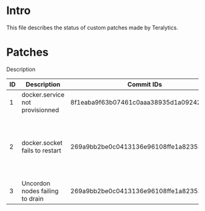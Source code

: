 Intro
=====
This file describes the status of custom patches made by Teralytics.

Patches
=======

Description

| ID | Description  | Commit IDs  | Resources | Status  |
|---|---|---|---|---|
| 1  | docker.service not provisionned | 8f1eaba9f63b07461c0aaa38935d1a09242cf51 | [PR Link](https://github.com/kubernetes-sigs/kubespray/pull/6518) | In review by Kubespray  |
| 2  | docker.socket fails to restart | 269a9bb2be0c0413136e96108ffe1a8235393fad | [Tera PR Link](https://github.com/teralytics/kubespray/pull/5) | No ideal solution found. Waiting for #1 to be merged first  |
| 3  | Uncordon nodes failing to drain | 269a9bb2be0c0413136e96108ffe1a8235393fad | [Tera PR Link](https://github.com/teralytics/kubespray/pull/7) | In review in Teralytics  |
